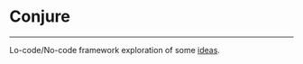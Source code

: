 # Conjure

---

Lo-code/No-code framework exploration of some [ideas](https://github.com/ebekker/conjure/wiki/Technology).
